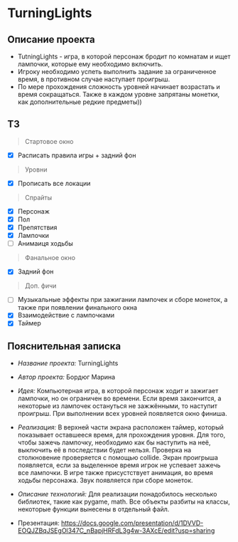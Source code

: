 # TurningLights

## Описание проекта
* TutningLights - игра, в которой персонаж бродит по комнатам и ищет лампочки, которые ему необходимо включить.
* Игроку необходимо успеть выполнить задание за ограниченное время, в противном случае наступает проигрыш.
* По мере прохождения сложность уровней начинает возрастать и время сокращаться. Также в каждом уровне запрятаны монетки, как дополнительные редкие предметы))

## ТЗ
> Стартовое окно
- [x] Расписать правила игры + задний фон
> Уровни
- [x] Прописать все локации
> Спрайты
- [x] Персонаж
- [x] Пол
- [x] Препятствия
- [x] Лампочки
- [ ] Анимаиця ходьбы
> Фанальное окно
- [x] Задний фон
> Доп. фичи
- [ ] Музыкальные эффекты при зажигании лампочек и сборе монеток, а также при появлении финального окна
- [x] Взаимодействие с лампочками
- [x] Таймер

## Пояснительная записка
* _Название проекта:_ TurningLights
* _Автор проекта:_ Бордюг Марина
* _Идея:_ Компьютерная игра, в которой персонаж ходит и зажигает лампочки, но он ограничен во времени.
Если время закончится, а некоторые из лампочек остануться не зажжёнными, то наступит проигрыш.
При выполнении всех уровней появляется окно финиша.
* _Реализация:_ В верхней части экрана расположен таймер, который показывает оставшееся время, для прохождения уровня.
  Для того, чтобы зажечь лампочку, необходимо как бы наступить на неё, выключить её в последствии будет нельзя. Проверка
  на столкновение проверяется с помощью collide. Экран проигрыша появляется, если за выделенное время игрок не успевает
  зажечь все лампочки. В игре также присустствует анимация, во время ходьбы персонажа. Звук появляется при сборе монеток.
* _Описание технологий:_ Для реализации понадобилось несколько библиотек, такие как pygame, math. Все объекты разбиты на классы,
  некоторые функции вынесены в отдельный файл.

* Презентация: https://docs.google.com/presentation/d/1DVVD-EOQJZBqJSEgOl347C_nBapjHRFdL3g4w-3AXcE/edit?usp=sharing
